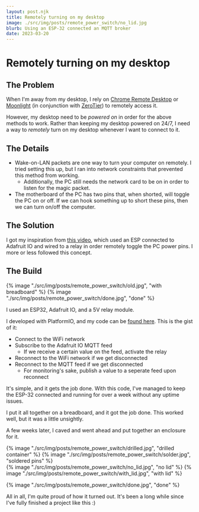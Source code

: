 ```yaml
---
layout: post.njk
title: Remotely turning on my desktop
image: ./src/img/posts/remote_power_switch/no_lid.jpg
blurb: Using an ESP-32 connected an MQTT broker
date: 2023-03-20
---
```

# Remotely turning on my desktop

## The Problem
When I'm away from my desktop, I rely on [Chrome Remote Desktop](https://remotedesktop.google.com/) or [Moonlight](https://moonlight-stream.org/) (in conjunction with [ZeroTier](https://www.zerotier.com/)) to remotely access it.

However, my desktop need to be *powered on* in order for the above methods to work. Rather than keeping my desktop powered on 24/7, 
I need a way to *remotely* turn on my desktop whenever I want to connect to it.

## The Details
* Wake-on-LAN packets are one way to turn your computer on remotely. I tried setting this up, but I ran into network constraints that prevented this method from working.
    * Additionally, the PC still needs the network card to be on in order to listen for the magic packet.
* The motherboard of the PC has two pins that, when shorted, will toggle the PC on or off. If we can hook something up to short these pins, then we can turn
on/off the computer. 

## The Solution
I got my inspiration from [this video](https://www.youtube.com/watch?v=msQVvrFOUlw), which used an ESP connected to Adafruit IO 
and wired to a relay in order remotely toggle the PC power pins. I more or less followed this concept.

## The Build

<div picture-grid="2">
{% image "./src/img/posts/remote_power_switch/old.jpg", "with breadboard" %}
{% image "./src/img/posts/remote_power_switch/done.jpg", "done" %}
</div>

I used an ESP32, Adafruit IO, and a 5V relay module.

I developed with PlatformIO, and my code can be [found here](https://github.com/k-xvin/esp32-mqtt-switch). 
This is the gist of it:
* Connect to the WiFi network
* Subscribe to the Adafruit IO MQTT feed
    * If we receive a certain value on the feed, activate the relay
* Reconnect to the WiFi network if we get disconnected
* Reconnect to the MQTT feed if we get disconnected
    * For monitoring's sake, publish a value to a seperate feed upon reconnect

It's simple, and it gets the job done. With this code, 
I've managed to keep the ESP-32 connected and running for over a week without any uptime issues. 

I put it all together on a breadboard, and it got the job done. This worked well, but it was a little unsightly.

A few weeks later, I caved and went ahead and put together an enclosure for it.

<div picture-grid="2">
{% image "./src/img/posts/remote_power_switch/drilled.jpg", "drilled container" %}
{% image "./src/img/posts/remote_power_switch/solder.jpg", "soldered pins" %}
</div>

<div picture-grid="2">
{% image "./src/img/posts/remote_power_switch/no_lid.jpg", "no lid" %}
{% image "./src/img/posts/remote_power_switch/with_lid.jpg", "with lid" %}
</div>

{% image "./src/img/posts/remote_power_switch/done.jpg", "done" %}

All in all, I'm quite proud of how it turned out. 
It's been a long while since I've fully finished a project like this :)


